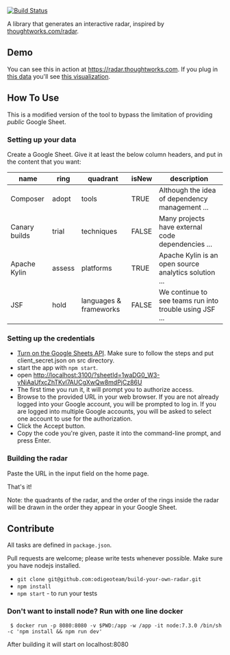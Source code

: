 [![Build Status](https://travis-ci.org/thoughtworks/build-your-own-radar.svg?branch=master)](https://travis-ci.org/thoughtworks/build-your-own-radar)

A library that generates an interactive radar, inspired by [thoughtworks.com/radar](http://thoughtworks.com/radar).

## Demo

You can see this in action at https://radar.thoughtworks.com. If you plug in [this data](https://docs.google.com/spreadsheets/d/1YXkrgV7Y6zShiPeyw4Y5_19QOfu5I6CyH5sGnbkEyiI/) you'll see [this visualization](https://radar.thoughtworks.com/?sheetId=1YXkrgV7Y6zShiPeyw4Y5_19QOfu5I6CyH5sGnbkEyiI). 

## How To Use

This is a modified version of the tool to bypass the limitation of providing *public* Google Sheet.

### Setting up your data

Create a Google Sheet. Give it at least the below column headers, and put in the content that you want:

| name          | ring   | quadrant               | isNew | description                                             |
|---------------|--------|------------------------|-------|---------------------------------------------------------|
| Composer      | adopt  | tools                  | TRUE  | Although the idea of dependency management ...          |
| Canary builds | trial  | techniques             | FALSE | Many projects have external code dependencies ...       |
| Apache Kylin  | assess | platforms              | TRUE  | Apache Kylin is an open source analytics solution ...   |
| JSF           | hold   | languages & frameworks | FALSE | We continue to see teams run into trouble using JSF ... |

### Setting up the credentials

* [Turn on the Google Sheets API](https://developers.google.com/sheets/api/quickstart/nodejs). Make sure to follow the steps and put client_secret.json on src directory.
* start the app with `npm start`.
* open [http://localhost:3100/?sheetId=1waDG0_W3-yNiAaUfxcZhTKvl7AUCgXwQw8mdPjCz86U]()
* The first time you run it, it will prompt you to authorize access.  
* Browse to the provided URL in your web browser. If you are not already logged into your Google account, you will be prompted to log in. If you are logged into multiple Google accounts, you will be asked to select one account to use for the authorization.
* Click the Accept button.
* Copy the code you're given, paste it into the command-line prompt, and press Enter.

### Building the radar

Paste the URL in the input field on the home page.

That's it!

Note: the quadrants of the radar, and the order of the rings inside the radar will be drawn in the order they appear in your Google Sheet.

## Contribute

All tasks are defined in `package.json`.

Pull requests are welcome; please write tests whenever possible. 
Make sure you have nodejs installed.

- `git clone git@github.com:odigeoteam/build-your-own-radar.git`
- `npm install`
- `npm start` - to run your tests

### Don't want to install node? Run with one line docker

     $ docker run -p 8080:8080 -v $PWD:/app -w /app -it node:7.3.0 /bin/sh -c 'npm install && npm run dev'

After building it will start on localhost:8080
